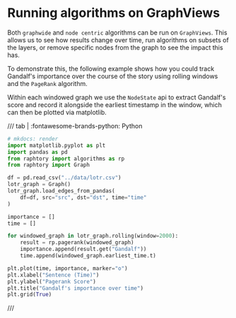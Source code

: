 # Running algorithms on GraphViews 

Both `graphwide` and `node centric` algorithms can be run on `GraphViews`. This allows us to see how results change over time, run algorithms on subsets of the layers, or remove specific nodes from the graph to see the impact this has. 

To demonstrate this, the following example shows how you could track Gandalf's importance over the course of the story using rolling windows and the `PageRank` algorithm. 

Within each windowed graph we use the `NodeState` api to extract Gandalf's score and record it alongside the earliest timestamp in the window, which can then be plotted via matplotlib.

/// tab | :fontawesome-brands-python: Python
```python
# mkdocs: render
import matplotlib.pyplot as plt
import pandas as pd
from raphtory import algorithms as rp
from raphtory import Graph

df = pd.read_csv("../data/lotr.csv")
lotr_graph = Graph()
lotr_graph.load_edges_from_pandas(
    df=df, src="src", dst="dst", time="time"
)

importance = []
time = []

for windowed_graph in lotr_graph.rolling(window=2000):
    result = rp.pagerank(windowed_graph)
    importance.append(result.get("Gandalf"))
    time.append(windowed_graph.earliest_time.t)

plt.plot(time, importance, marker="o")
plt.xlabel("Sentence (Time)")
plt.ylabel("Pagerank Score")
plt.title("Gandalf's importance over time")
plt.grid(True)
```
///